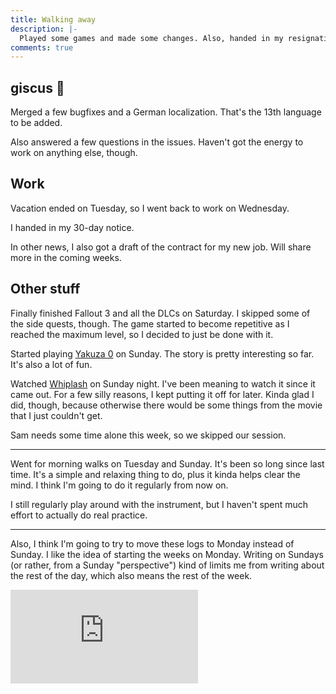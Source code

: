 ```yaml
---
title: Walking away
description: |-
  Played some games and made some changes. Also, handed in my resignation.
comments: true
---
```


## giscus 💎

Merged a few bugfixes and a German localization. That's the 13th language to
be added.

Also answered a few questions in the issues. Haven't got the energy to work
on anything else, though.

## Work

Vacation ended on Tuesday, so I went back to work on Wednesday.

I handed in my 30-day notice.

In other news, I also got a draft of the contract for my new job. Will share
more in the coming weeks.

## Other stuff

Finally finished Fallout 3 and all the DLCs on Saturday. I skipped some of the
side quests, though. The game started to become repetitive as I reached the
maximum level, so I decided to just be done with it.

Started playing [Yakuza 0][yakuza-0] on Sunday. The story is pretty
interesting so far. It's also a lot of fun.

Watched [Whiplash][whiplash] on Sunday night. I've been meaning to watch it
since it came out. For a few silly reasons, I kept putting it off for later.
Kinda glad I did, though, because otherwise there would be some things from the
movie that I just couldn't get.

Sam needs some time alone this week, so we skipped our session.

---

Went for morning walks on Tuesday and Sunday. It's been so long since last time.
It's a simple and relaxing thing to do, plus it kinda helps clear the mind. I
think I'm going to do it regularly from now on.

I still regularly play around with the instrument, but I haven't spent much
effort to actually do real practice.

---

Also, I think I'm going to try to move these logs to Monday instead of Sunday.
I like the idea of starting the weeks on Monday. Writing on Sundays (or rather,
from a Sunday "perspective") kind of limits me from writing about the rest of
the day, which also means the rest of the week.

<div style={{
    position: "relative",
    paddingTop: "56.25%",
    marginBottom: "4rem",
  }}>
  <iframe src="https://www.youtube.com/embed/CRfkeTaFAco" title="YouTube" frameborder="0" allow="accelerometer; autoplay; clipboard-write; encrypted-media; gyroscope; picture-in-picture" allowfullscreen style={{
      position: "absolute",
      top: 0,
      left: 0,
      width: "100%",
      height: "100%",
    }}></iframe>
</div>

[yakuza-0]: https://en.wikipedia.org/wiki/Yakuza_0
[whiplash]: https://en.wikipedia.org/wiki/Whiplash_(2014_film)
